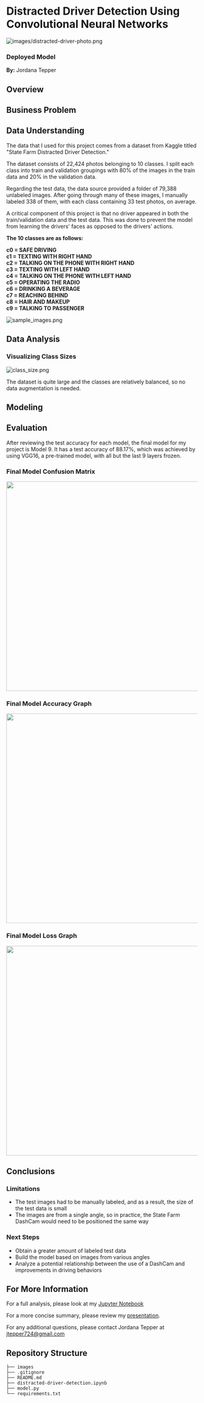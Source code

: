 # Distracted Driver Detection Using Convolutional Neural Networks

![images/distracted-driver-photo.png](https://github.com/jordanate/distracted-driver-detection/blob/main/images/distracted-driver-photo.png)

### Deployed Model

**By:** Jordana Tepper

## Overview


## Business Problem


## Data Understanding

The data that I used for this project comes from a dataset from Kaggle titled "State Farm Distracted Driver Detection."

The dataset consists of 22,424 photos belonging to 10 classes. I split each class into train and validation groupings with 80% of the images in the train data and 20% in the validation data.

Regarding the test data, the data source provided a folder of 79,388 unlabeled images. After going through many of these images, I manually labeled 338 of them, with each class containing 33 test photos, on average.

A critical component of this project is that no driver appeared in both the train/validation data and the test data. This was done to prevent the model from learning the drivers' faces as opposed to the drivers' actions.

**The 10 classes are as follows:**

**c0 = SAFE DRIVING   
c1 = TEXTING WITH RIGHT HAND   
c2 = TALKING ON THE PHONE WITH RIGHT HAND   
c3 = TEXTING WITH LEFT HAND   
c4 = TALKING ON THE PHONE WITH LEFT HAND  
c5 = OPERATING THE RADIO  
c6 = DRINKING A BEVERAGE  
c7 = REACHING BEHIND  
c8 = HAIR AND MAKEUP  
c9 = TALKING TO PASSENGER**

![sample_images.png](https://github.com/jordanate/distracted-driver-detection/blob/main/images/sample_images.png)

## Data Analysis

### Visualizing Class Sizes

![class_size.png](https://github.com/jordanate/distracted-driver-detection/blob/main/images/class_size.png)

The dataset is quite large and the classes are relatively balanced, so no data augmentation is needed.

## Modeling

## Evaluation

After reviewing the test accuracy for each model, the final model for my project is Model 9. It has a test accuracy of 88.17%, which was achieved by using VGG16, a pre-trained model, with all but the last 9 layers frozen.

### Final Model Confusion Matrix

<p align = 'center'>
  <img width = '730' height = '550' src="https://github.com/jordanate/distracted-driver-detection/blob/main/images/model9_cm.png"> 
</p>

### Final Model Accuracy Graph

<p align = 'center'>
  <img width = '730' height = '550' src="https://github.com/jordanate/distracted-driver-detection/blob/main/images/model9_acc.png"> 
</p>

### Final Model Loss Graph

<p align = 'center'>
  <img width = '730' height = '550' src="https://github.com/jordanate/distracted-driver-detection/blob/main/images/model9_loss.png"> 
</p>

## Conclusions

### Limitations
* The test images had to be manually labeled, and as a result, the size of the test data is small
* The images are from a single angle, so in practice, the State Farm DashCam would need to be positioned the same way

### Next Steps
* Obtain a greater amount of labeled test data
* Build the model based on images from various angles
* Analyze a potential relationship between the use of a DashCam and improvements in driving behaviors

## For More Information

For a full analysis, please look at my [Jupyter Notebook](./distracted-driver-detection.ipynb)

For a more concise summary, please review my [presentation]().

For any additional questions, please contact Jordana Tepper at <a href="mailto:jtepper724@gmail.com">jtepper724@gmail.com</a> 

## Repository Structure
```
├── images
├── .gitignore
├── README.md
├── distracted-driver-detection.ipynb
├── model.py
└── requirements.txt

```
